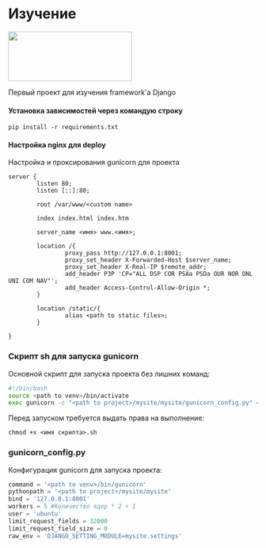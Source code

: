 # Изучение
<img src="https://upload.wikimedia.org/wikipedia/commons/thumb/7/75/Django_logo.svg/1200px-Django_logo.svg.png" width = 250 height = 100>


Первый проект для изучения framework'a Django

#### Установка зависимостей через командую строку
```
pip install -r requirements.txt 
```
#### Настройка nginx для deploy
Настройка и проксирования gunicorn для проекта
```
server {
        listen 80;
        listen [::]:80;

        root /var/www/<custom name>

        index index.html index.htm

        server_name <имя> www.<имя>;

        location /{
                proxy_pass http://127.0.0.1:8001;
                proxy_set_header X-Forwarded-Host $server_name;
                proxy_set_header X-Real-IP $remote_addr;
                add_header P3P 'CP="ALL DSP COR PSAa PSDa OUR NOR ONL UNI COM NAV"';
                add_header Access-Control-Allow-Origin *;
        }

        location /static/{
                alias <path to static files>;
        }

}
```

### Скрипт sh для запуска gunicorn
Основной скрипт для запуска проекта без лишних команд:
```bash
#!/bin/bash
source <path to venv>/bin/activate
exec gunicorn -c "<path to project>/mysite/mysite/gunicorn_config.py" <custom name>.wsgi
```

Перед запуском требуется выдать права на выполнение:
```
chmod +x <имя скрипта>.sh
```

### gunicorn_config.py
Конфигурация gunicorn для запуска проекта:

```python
command = '<path to venv>/bin/gunicorn'
pythonpath = '<path to project>/mysite/mysite'
bind = '127.0.0.1:8001'
workers = 5 #Количество ядер * 2 + 1
user = 'ubuntu'
limit_request_fields = 32000
limit_request_field_size = 0
raw_env = 'DJANGO_SETTING_MODULE=mysite.settings'
```

